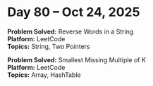 # Day 80 – Oct 24, 2025

**Problem Solved:** Reverse Words in a String       
**Platform:** LeetCode                       
**Topics:** String, Two Pointers

**Problem Solved:** Smallest Missing Multiple of K      
**Platform:** LeetCode                       
**Topics:** Array, HashTable